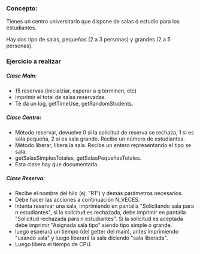 ### Concepto:

Tienes un centro universitario que dispone de salas d estudio para los estudiantes.

Hay dos tipo de salas, pequeñas (2 a 3 personas) y grandes (2 a 5 personas).

### Ejercicio a realizar

##### Clase Main:

-   15 reservas (inicialziar, esperar a q terminen, etc)
-   Imprimir el total de salas reservadas.
-   Te da un log, getTimeUse, getRandomStudents.

##### Clase Centro:

-   Método reservar, devuelve 0 si la solicitud de reserva se rechaza, 1 si es sala pequeña, 2 si es sala grande. Recibe un número de estudiantes.
-   Método liberar, libera la sala. Recibe un entero representando el tipo se sala.
-   getSalasSimplesTotales, getSalasPequeñasTotales.
-   Esta clase hay que documentarla.

##### Clase Reserva:

-   Recibe el nombre del hilo (ej: "R1") y demás parámetros necesarios.
-   Debe hacer las acciones a continuación N_VECES.
-   Intenta reservar una sala, imprimiendo en pantalla "Solicitando sala para n estudiantes", si la solicitud es rechazada, debe imprimir en pantalla "Solicitud rechazada para n estudiantes". Si la solicitud es aceptada debe imprimir "Asignada sala tipo" siendo tipo simple o grande.
-   luego esperará un tiempo (del getter del main), antes imprimiendo "usando sala" y luego liberará la sala diciendo "sala liberada".
-   Luego libera el tiempo de CPU.
